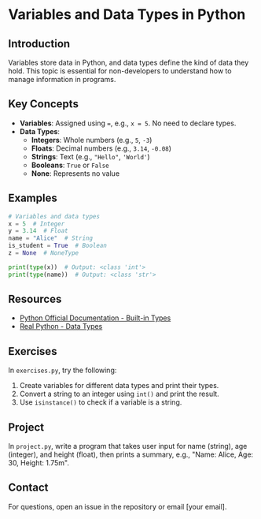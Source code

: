 # Variables and Data Types in Python

## Introduction
Variables store data in Python, and data types define the kind of data they hold. This topic is essential for non-developers to understand how to manage information in programs.

## Key Concepts
- **Variables**: Assigned using `=`, e.g., `x = 5`. No need to declare types.
- **Data Types**:
  - **Integers**: Whole numbers (e.g., `5`, `-3`)
  - **Floats**: Decimal numbers (e.g., `3.14`, `-0.08`)
  - **Strings**: Text (e.g., `"Hello"`, `'World'`)
  - **Booleans**: `True` or `False`
  - **None**: Represents no value

## Examples
```python
# Variables and data types
x = 5  # Integer
y = 3.14  # Float
name = "Alice"  # String
is_student = True  # Boolean
z = None  # NoneType

print(type(x))  # Output: <class 'int'>
print(type(name))  # Output: <class 'str'>
```

## Resources
- [Python Official Documentation - Built-in Types](https://docs.python.org/3/library/stdtypes.html)
- [Real Python - Data Types](https://realpython.com/python-data-types/)

## Exercises
In `exercises.py`, try the following:
1. Create variables for different data types and print their types.
2. Convert a string to an integer using `int()` and print the result.
3. Use `isinstance()` to check if a variable is a string.

## Project
In `project.py`, write a program that takes user input for name (string), age (integer), and height (float), then prints a summary, e.g., "Name: Alice, Age: 30, Height: 1.75m".

## Contact
For questions, open an issue in the repository or email [your email].
